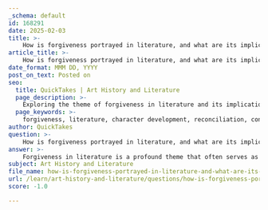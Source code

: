 ```yaml
---
_schema: default
id: 168291
date: 2025-02-03
title: >-
    How is forgiveness portrayed in literature, and what are its implications for character development?
article_title: >-
    How is forgiveness portrayed in literature, and what are its implications for character development?
date_format: MMM DD, YYYY
post_on_text: Posted on
seo:
  title: QuickTakes | Art History and Literature
  page_description: >-
    Exploring the theme of forgiveness in literature and its implications for character development, specifically in works like Shakespeare's Much Ado About Nothing.
  page_keywords: >-
    forgiveness, literature, character development, reconciliation, conflicts, emotional maturity, Shakespeare, Much Ado About Nothing, Leonato, Claudio, Hero, interpersonal relationships, transformation, trust, compassion, human experience
author: QuickTakes
question: >-
    How is forgiveness portrayed in literature, and what are its implications for character development?
answer: >-
    Forgiveness in literature is a profound theme that often serves as a mechanism for resolving conflicts and restoring relationships. It plays a crucial role in character development, as it compels characters to confront their past actions, acknowledge their mistakes, and seek reconciliation. This theme is particularly evident in Shakespeare's *Much Ado About Nothing*, where the character Leonato must grapple with the deception surrounding his daughter Hero. His journey towards forgiving Claudio, who wronged Hero, underscores the importance of reconciliation and the healing power of forgiveness.\n\nIn many literary works, the process of forgiveness involves several key elements: the acknowledgment of wrongdoing, a sincere expression of remorse, and a willingness to restore trust. This process not only facilitates the resolution of external conflicts but also leads to significant internal character growth. For instance, characters who forgive often experience a transformation that reflects their emotional maturity and understanding of human relationships.\n\nThe implications of forgiveness for character development are multifaceted. Characters who engage in forgiveness often undergo a positive character arc, moving from a state of anger or resentment to one of compassion and understanding. This evolution can be seen in various narratives, where the act of forgiving not only resolves interpersonal conflicts but also allows characters to reclaim their agency and foster deeper connections with others.\n\nMoreover, forgiveness can serve as a commentary on broader societal themes, such as the nature of justice, the complexities of human emotions, and the importance of communication in relationships. In *Much Ado About Nothing*, the eventual reconciliation between Leonato and Claudio highlights the fragility of trust and the necessity of open dialogue in overcoming misunderstandings.\n\nIn summary, forgiveness in literature is a powerful theme that significantly impacts character development. It encourages characters to reflect on their actions, fosters personal growth, and ultimately leads to the restoration of relationships, illustrating the transformative power of compassion and understanding in the human experience.
subject: Art History and Literature
file_name: how-is-forgiveness-portrayed-in-literature-and-what-are-its-implications-for-character-development.md
url: /learn/art-history-and-literature/questions/how-is-forgiveness-portrayed-in-literature-and-what-are-its-implications-for-character-development
score: -1.0

---
```


&nbsp;